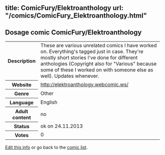 title: ComicFury/Elektroanthology
url: "/comics/ComicFury_Elektroanthology.html"
---
Dosage comic ComicFury/Elektroanthology
-----------------------------------------

<p id="msg"></p>
<script type="text/javascript">
if (window.location.search === '?edit_info_mail=sent_ok') {
  var elem = document.getElementById("msg");
  elem.innerHTML = 'Edited information sucessfully sent for review, which is usually done daily. Thanks!';
  elem.className = 'ok';
}
</script>
<table class="comicinfo">
<tr>
<th>Description</th><td>These are various unrelated comics I have worked on. Everything's tagged just in case. They're mostly short stories I've done for different anthologies (Copyright also for &quot;Various&quot; because some of these I worked on with someone else as well). Updates whenever.</td>
</tr>
<tr>
<th>Website</th><td><a href="http://elektroanthology.webcomic.ws/">http://elektroanthology.webcomic.ws/</a></td>
</tr>
<tr>
<th>Genre</th><td>Other</td>
</tr>
<tr>
<th>Language</th><td>English</td>
</tr>
<tr>
<th>Adult content</th><td>no</td>
</tr>
<tr>
<th>Status</th><td>ok on 24.11.2013</td>
</tr>
<tr>
<th>Votes</th><td>0</td>
</tr>
</table>

[Edit this info](ComicFury_Elektroanthology_edit.html) or go back to the [comic list](../comic-index.html).
